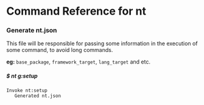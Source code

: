 # Command Reference for nt



### Generate nt.json 

This file will be responsible for passing some information in the execution of some command, to avoid long commands.

**eg:** `base_package`, `framework_target`, `lang_target` and etc.


##### $ nt g:setup

```shell
Invoke nt:setup
   Generated nt.json
```
